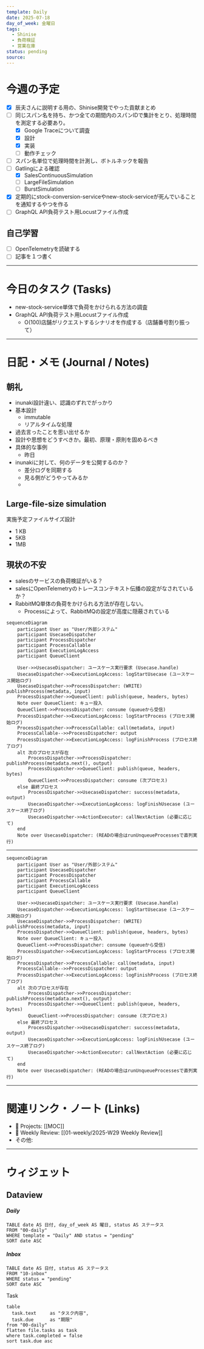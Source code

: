 ```yaml
---
template: Daily
date: 2025-07-18
day_of_week: 金曜日
tags:
  - Shinise
  - 負荷検証
  - 営業在庫
status: pending
source:
---
```

# 今週の予定
- [x] 辰夫さんに説明する用の、Shinise開発でやった貢献まとめ
- [ ] 同じスパン名を持ち、かつ全ての期間内のスパンIDで集計をとり、処理時間を測定する必要あり。
	- [x] Google Traceについて調査
	- [x] 設計
	- [x] 実装
	- [ ] 動作チェック
- [ ] スパン名単位で処理時間を計測し、ボトルネックを報告
- [ ] Gatlingによる確認
	- [x] SalesContinuousSimulation
	- [ ] LargeFileSimulation
	- [ ] BurstSimulation
- [x] 定期的にstock-conversion-serviceやnew-stock-serviceが死んでいることを通知するやつを作る
- [ ] GraphQL API負荷テスト用Locustファイル作成

## 自己学習
- [ ] OpenTelemetryを読破する
- [ ] 記事を１つ書く
---
# 今日のタスク (Tasks)
- new-stock-service単体で負荷をかけられる方法の調査
- GraphQL API負荷テスト用Locustファイル作成
	- O(100)店舗がリクエストするシナリオを作成する（店舗番号割り振って）

---

# 日記・メモ (Journal / Notes)


## 朝礼
- inunaki設計違い、認識のずれでがっかり
- 基本設計
	- immutable
	- リアルタイムな処理
- 過去言ったことを思い出せるか
- 設計や思想をどうすべきか。最初、原理・原則を固めるべき
- 具体的な事例
	- 昨日
- inunakiに対して、何のデータを公開するのか？
	- 差分ログを同期する
	- 見る側がどうやってみるか
	- 

## Large-file-size simulation

実施予定ファイルサイズ設計
- 1 KB
- 5KB
- 1MB


## 現状の不安
- salesのサービスの負荷検証がいる？
- salesにOpenTelemetryのトレースコンテキスト伝播の設定がなされているか？
- RabbitMQ単体の負荷をかけられる方法が存在しない。
	- Processによって、RabbitMQの設定が高度に隠蔽されている



```mermaid
sequenceDiagram
    participant User as "User/外部システム"
    participant UsecaseDispatcher
    participant ProcessDispatcher
    participant ProcessCallable
    participant ExecutionLogAccess
    participant QueueClient

    User->>UsecaseDispatcher: ユースケース実行要求 (Usecase.handle)
    UsecaseDispatcher->>ExecutionLogAccess: logStartUsecase (ユースケース開始ログ)
    UsecaseDispatcher->>ProcessDispatcher: (WRITE) publishProcess(metadata, input)
    ProcessDispatcher->>QueueClient: publish(queue, headers, bytes)
    Note over QueueClient: キュー投入
    QueueClient->>ProcessDispatcher: consume (queueから受信)
    ProcessDispatcher->>ExecutionLogAccess: logStartProcess (プロセス開始ログ)
    ProcessDispatcher->>ProcessCallable: call(metadata, input)
    ProcessCallable-->>ProcessDispatcher: output
    ProcessDispatcher->>ExecutionLogAccess: logFinishProcess (プロセス終了ログ)
    alt 次のプロセスが存在
        ProcessDispatcher->>ProcessDispatcher: publishProcess(metadata.next(), output)
        ProcessDispatcher->>QueueClient: publish(queue, headers, bytes)
        QueueClient->>ProcessDispatcher: consume (次プロセス)
    else 最終プロセス
        ProcessDispatcher->>UsecaseDispatcher: success(metadata, output)
        UsecaseDispatcher->>ExecutionLogAccess: logFinishUsecase (ユースケース終了ログ)
        UsecaseDispatcher->>ActionExecutor: callNextAction (必要に応じて)
    end
    Note over UsecaseDispatcher: (READの場合はrunUnqueueProcessesで直列実行)
```




---

```mermaid
sequenceDiagram
    participant User as "User/外部システム"
    participant UsecaseDispatcher
    participant ProcessDispatcher
    participant ProcessCallable
    participant ExecutionLogAccess
    participant QueueClient

    User->>UsecaseDispatcher: ユースケース実行要求 (Usecase.handle)
    UsecaseDispatcher->>ExecutionLogAccess: logStartUsecase (ユースケース開始ログ)
    UsecaseDispatcher->>ProcessDispatcher: (WRITE) publishProcess(metadata, input)
    ProcessDispatcher->>QueueClient: publish(queue, headers, bytes)
    Note over QueueClient: キュー投入
    QueueClient->>ProcessDispatcher: consume (queueから受信)
    ProcessDispatcher->>ExecutionLogAccess: logStartProcess (プロセス開始ログ)
    ProcessDispatcher->>ProcessCallable: call(metadata, input)
    ProcessCallable-->>ProcessDispatcher: output
    ProcessDispatcher->>ExecutionLogAccess: logFinishProcess (プロセス終了ログ)
    alt 次のプロセスが存在
        ProcessDispatcher->>ProcessDispatcher: publishProcess(metadata.next(), output)
        ProcessDispatcher->>QueueClient: publish(queue, headers, bytes)
        QueueClient->>ProcessDispatcher: consume (次プロセス)
    else 最終プロセス
        ProcessDispatcher->>UsecaseDispatcher: success(metadata, output)
        UsecaseDispatcher->>ExecutionLogAccess: logFinishUsecase (ユースケース終了ログ)
        UsecaseDispatcher->>ActionExecutor: callNextAction (必要に応じて)
    end
    Note over UsecaseDispatcher: (READの場合はrunUnqueueProcessesで直列実行)
```


---

# 関連リンク・ノート (Links)
- 📂 Projects: [[MOC]]
- 📂 Weekly Review: [[01-weekly/2025-W29 Weekly Review]]
- その他: 

---

# ウィジェット
## **Dataview**

#### *Daily*
```dataview
TABLE date AS 日付, day_of_week AS 曜日, status AS ステータス
FROM "00-daily"
WHERE template = "Daily" AND status = "pending"
SORT date ASC
```

#### *Inbox*
```dataview
TABLE date AS 日付, status AS ステータス
FROM "10-inbox"
WHERE status = "pending"
SORT date ASC
```

Task
```dataview
table
  task.text     as "タスク内容",
  task.due      as "期限"
from "00-daily"
flatten file.tasks as task
where task.completed = false
sort task.due asc
```
